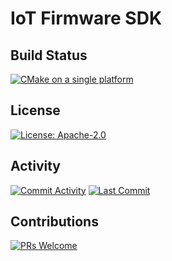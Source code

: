 # IoT Firmware SDK


## Build Status
[![CMake on a single platform](https://github.com/shishir-dey/iot-firmware-sdk/actions/workflows/cmake-single-platform.yml/badge.svg?branch=main)](https://github.com/shishir-dey/iot-firmware-sdk/actions/workflows/cmake-single-platform.yml)

## License
[![License: Apache-2.0](https://img.shields.io/badge/license-Apache_2.0-blue.svg)](https://img.shields.io/badge/license-Apache_2.0-blue.svg)

## Activity
[![Commit Activity](https://img.shields.io/github/commit-activity/m/shishir-dey/iot-firmware-sdk)](https://img.shields.io/github/commit-activity/m/shishir-dey/iot-firmware-sdk)
[![Last Commit](https://img.shields.io/github/last-commit/shishir-dey/iot-firmware-sdk)](https://img.shields.io/github/last-commit/shishir-dey/iot-firmware-sdk)

## Contributions
[![PRs Welcome](https://img.shields.io/badge/PRs-welcome-brightgreen.svg)](https://img.shields.io/badge/PRs-welcome-brightgreen.svg)
